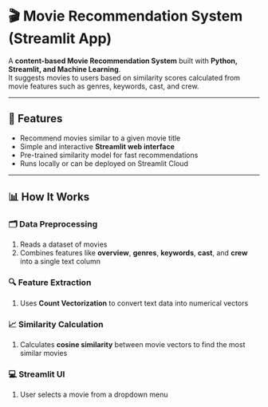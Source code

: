 # 🎬 Movie Recommendation System (Streamlit App)

A **content-based Movie Recommendation System** built with **Python, Streamlit, and Machine Learning**.  
It suggests movies to users based on similarity scores calculated from movie features such as genres, keywords, cast, and crew.

---

## 📌 Features

- Recommend movies similar to a given movie title  
- Simple and interactive **Streamlit web interface**  
- Pre-trained similarity model for fast recommendations  
- Runs locally or can be deployed on Streamlit Cloud

---

## 📊 How It Works

### 🗂 Data Preprocessing
1. Reads a dataset of movies  
2. Combines features like **overview**, **genres**, **keywords**, **cast**, and **crew** into a single text column  

### 🔍 Feature Extraction
1. Uses **Count Vectorization** to convert text data into numerical vectors  

### 📈 Similarity Calculation
1. Calculates **cosine similarity** between movie vectors to find the most similar movies  

### 💻 Streamlit UI
1. User selects a movie from a dropdown menu  



